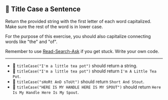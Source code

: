 🚀 Title Case a Sentence
------------------------

Return the provided string with the first letter of each word capitalized. Make sure the rest of the word is in lower case.

For the purpose of this exercise, you should also capitalize connecting words like "the" and "of".

Remember to use [Read-Search-Ask](https://www.freecodecamp.org/forum/t/how-to-get-help-when-you-are-stuck-coding/19514) if you get stuck. Write your own code.

* * *

*   🧪 `titleCase("I'm a little tea pot")` should return a string.
*   🧪 `titleCase("I'm a little tea pot")` should return `I'm A Little Tea Pot`.
*   🧪 `titleCase("sHoRt AnD sToUt")` should return `Short And Stout`.
*   🧪 `titleCase("HERE IS MY HANDLE HERE IS MY SPOUT")` should return `Here Is My Handle Here Is My Spout`.